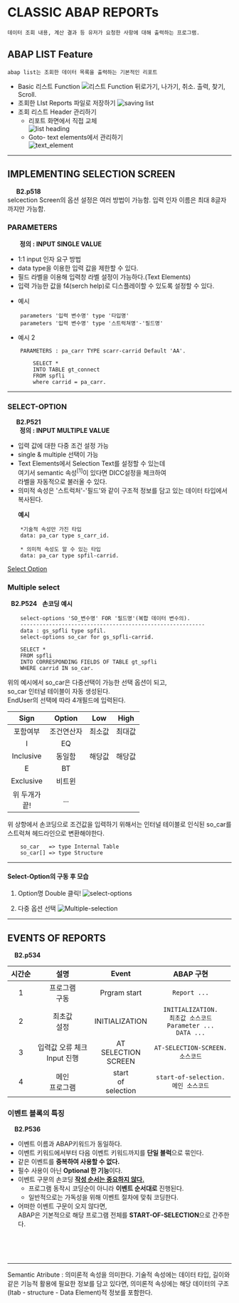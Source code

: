 # CLASSIC ABAP REPORTs  
    데이터 조회 내용, 계산 결과 등 유저가 요청한 사항에 대해 출력하는 프로그램.
 ## ABAP LIST Feature
    abap list는 조회한 데이터 목록을 출력하는 기본적인 리포트

- Basic 리스트 Function
![리스트 Function](../screenShot/week2/Basic_List_Function.png)
    뒤로가기, 나가기, 취소. 출력, 찾기, Scroll.
 - 조회한 LIst Reports 파일로 저장하기
 ![saving list](../screenShot/week2/save_list_reports.png)
- 조회 리스트 Header 관리하기
    - 리포트 화면에서 직접 교체  
![list heading](../screenShot/week2/list_header_mod.png)  
    - Goto- text elements에서 관리하기  
![text_element](../screenShot/week2/text_element_HEADING_LIST.png)


<hr>

 ## IMPLEMENTING SELECTION SCREEN
 &nbsp; &nbsp; &nbsp;**B2.p518**  
    selcection Screen의 옵션 설정은 여러 방법이 가능함.
    입력 인자 이름은 최대 8글자까지만 가능함.

 ### **PARAMETERS**  

 &nbsp;&nbsp;&nbsp;&nbsp;&nbsp;&nbsp;
 <B>정의 : INPUT SINGLE VALUE</B>

 - 1:1 input 인자 요구 방법
 - data type을 이용한 입력 값을 제한할 수 있다.
 - 필드 라벨을 이용해 입력창 라벨 설정이 가능하다.(Text Elements)
 - 입력 가능한 값을 f4(serch help)로 디스플레이할 수 있도록 설정할 수 있다.
<p></p>

- 예시
```abap
    parameters '입력 변수명' type '타입명'
    parameters '입력 변수명' type '스트럭쳐명'-'필드명'
```
- 예시 2
```abap
    PARAMETERS : pa_carr TYPE scarr-carrid Default 'AA'.

        SELECT *
        INTO TABLE gt_connect
        FROM spfli
        where carrid = pa_carr.
```
<hr>

### **SELECT-OPTION**  
 &nbsp; &nbsp; &nbsp;**B2.P521**  
 &nbsp;&nbsp;&nbsp;&nbsp;&nbsp;&nbsp;
 <B>정의 : INPUT MULTIPLE VALUE</B><br>
 <ul>
    <li> 입력 값에 대한 다중 조건 설정 가능</li>
    <li> single & multiple 선택이 가능</li>
    <li> Text Elements에서 Selection Text를 설정할 수 있는데<br>
      여기서 semantic 속성<sup>[1]</sup>이 있다면 DICC설정을 체크하여 <br>
      라벨을 자동적으로 불러올 수 있다.  </li>
    <li>의미적 속성은 '스트럭처'-'필드'와 같이 구조적 정보를 담고 있는 데이터 타입에서 복사된다.</li>
</ul>
<ul><b> 예시</b></ul>

```abap
    *기술적 속성만 가진 타입 
    data: pa_car type s_carr_id.

    * 의미적 속성도 알 수 있는 타입
    data: pa_car type spfil-carrid.
```


[Select Option](/ABAP_source_code/week2/select-option.abap)

### Multiple select
&nbsp;&nbsp;**B2.P524**&nbsp;&nbsp;&nbsp;**손코딩 예시**

``` abap
    select-options 'SO_변수명' FOR '필드명'(복합 데이터 변수의).
    ----------------------------------------------------------
    data : gs_spfli type spfil.
    select-options so_car for gs_spfli-carrid.

    SELECT *
    FROM spfli
    INTO CORRESPONDING FIELDS OF TABLE gt_spfli
    WHERE carrid IN so_car.
```
 위의 예시에서 so_car은 다중선택이 가능한 선택 옵션이 되고,<br>
 so_car 인터널 테이블이 자동 생성된다.<br>
 EndUser의 선택에 따라 4개필드에 입력된다.
 
 |Sign|Option|Low|High|
 |:---:|:---:|:---:|:---:|
 |포함여부|조건연산자|최소값|최대값|
 |I|EQ|||
 |Inclusive|동일함|해당값|해당값|
 |E|BT|||
 |Exclusive|비트윈|||
 |위 두개가<br>끝!|...|||
 
위 상항에서 손코딩으로 조건값을 입력하기 위해서는 인터널 테이블로 인식된 so_car를 스트럭쳐 헤드라인으로 변환해야한다.<br>
```
    so_car   => type Internal Table
    so_car[] => type Structure
```





---

#### Select-Option의 구동 후 모습 <br>

 1. Option명 Double 클릭!
    ![select-options](../screenShot/week2/selection-screen-option.png)<br>

 2. 다중 옵션 선택
    ![Multiple-selection](../screenShot/week2/selection-screen-option2.png)




---
 ## EVENTS OF REPORTS 

&nbsp;&nbsp;&nbsp;&nbsp;<b>B2.p534</b>

|시간순|설명|Event|ABAP 구현|
|:---:|:---:|:---:|:---:|
|1|프로그램<br>구동|Prgram start|`Report ...`<br>|
|2|최초값<br> 설정|INITIALIZATION|`INITIALIZATION.`<br>`최초값 소스코드`<br>`Parameter ...`<br>`DATA ...`|
|3|입력값 오류 체크 <br> Input 진행|AT<br> SELECTION<br> SCREEN|`AT-SELECTION-SCREEN.`<br>`소스코드`|
|4|메인<br>프로그램|start<br>of<br>selection|`start-of-selection.`<br>`메인 소스코드`|

### 이벤트 블록의 특징
&nbsp;&nbsp;&nbsp;&nbsp;**B2.P536**

- 이벤트 이름과 ABAP키워드가 동일하다.
- 이벤트 키워드에서부터 다음 이벤트 키워드까지를 **단일 블럭**으로 묶인다.
- 같은 이벤트를 **중복하여 사용할 수 없다.**
- 필수 사용이 아닌 **Optional 한 기능**이다.
- 이벤트 구문의 손코딩 <u>**작성 순서는 중요하지 않다.**</u>
    - 프로그램 동작시 코딩순이 아니라 **이벤트 순서대로** 진행된다.
    - 일반적으로는 가독성을 위해 이벤트 절차에 맞춰 코딩한다.
- 어떠한 이벤트 구문이 오지 않다면,<br> ABAP은 기본적으로 해당 프로그램 전체를 **START-OF-SELECTION**으로 간주한다.

<p><br><br><br></p>

<hr>
<a name="foot1">Semantic Atribute : </a>의미론적 속성을 의미한다. 기술적 속성에는 데이터 타입, 길이와 같은 기능적 활용에 필요한 정보를 담고 있다면, 의미론적 속성에는 해당 데이터의 구조(Itab - structure - Data Element)적 정보를 포함한다.